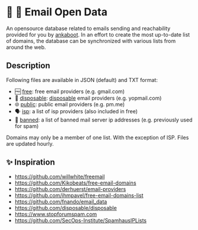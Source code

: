 # 📧 📂 Email Open Data

An opensource database related to emails sending and reachability provided for you by [ankaboot](https://www.ankaboot.fr).
In an effort to create the most up-to-date list of domains, the database can be synchronized with various lists from around the web.

## Description

Following files are available in JSON (default) and TXT format:
- 🆓 [free](https://raw.githubusercontent.com/ankaboot-source/email-open-data/main/free-email-domains.json): free email providers (e.g. gmail.com)
- 🚮 [disposable](https://raw.githubusercontent.com/ankaboot-source/email-open-data/main/disposable-email-domains.json): [disposable](http://en.wikipedia.org/wiki/Disposable_email_address) email providers (e.g. yopmail.com)
- 🌐 [public](https://raw.githubusercontent.com/ankaboot-source/email-open-data/main/public-email-providers.json): public email providers (e.g. pm.me)
- 🗣️ [isp](https://raw.githubusercontent.com/ankaboot-source/email-open-data/main/ISP-domains.json): a list of isp providers (also included in free)
- 🚫 [banned](https://raw.githubusercontent.com/ankaboot-source/email-open-data/main/mailserver-banned-ips.json): a list of banned mail server ip addresses (e.g. previously used for spam)

Domains may only be a member of one list. With the exception of ISP.
Files are updated hourly.

## ✨ Inspiration

- https://github.com/willwhite/freemail
- https://github.com/Kikobeats/free-email-domains
- https://github.com/derhuerst/email-providers
- https://github.com/ihmpavel/free-email-domains-list
- https://github.com/fnando/email_data
- https://github.com/disposable/disposable
- https://www.stopforumspam.com
- https://github.com/SecOps-Institute/SpamhausIPLists
